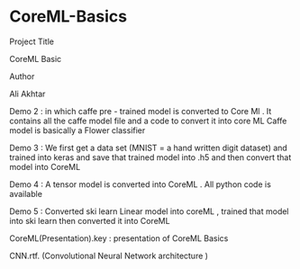 # CoreML-Basics

Project Title

CoreML Basic


Author

Ali Akhtar



Demo 2 : in which caffe pre - trained model is converted to Core Ml . It contains all the caffe model file and a code to convert it into core ML 
Caffe model is basically a Flower classifier


Demo 3 : We first get a data set (MNIST = a hand written digit dataset) and trained into keras and save that trained model into .h5 and then convert that model into CoreML


Demo 4 : A tensor model is converted into CoreML . All python code is available 


Demo 5 : Converted ski learn Linear model into coreML , trained that model into ski learn then converted it into CoreML 


CoreML(Presentation).key : presentation of CoreML Basics

CNN.rtf. (Convolutional Neural Network architecture ) 

